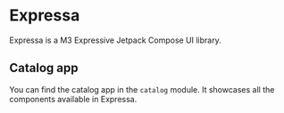 # Expressa

Expressa is a M3 Expressive Jetpack Compose UI library.

## Catalog app

You can find the catalog app in the `catalog` module. It showcases all the components available in Expressa.
